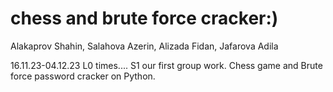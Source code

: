 # chess and brute force cracker:)
 Alakaprov Shahin, Salahova Azerin, Alizada Fidan, Jafarova Adila

16.11.23-04.12.23   L0 times....  S1
our first group work. Chess game and Brute force password cracker on Python. 
